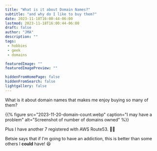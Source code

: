 ```yaml
---
title: "What is it about Domain Names?"
subtitle: "and why do I like to buy them?"
date: 2023-11-18T16:00:44-06:00
lastmod: 2023-11-18T16:00:44-06:00
draft: false
author: "JMA"
description: ""
tags: 
 - hobbies
 - geek
 - domains

featuredImage: ""
featuredImagePreview: ""

hiddenFromHomePage: false
hiddenFromSearch: false
lightgallery: false
---
```


What is it about domain names that makes me enjoy buying so many of them?
<!--more-->

{{% figure src="2023-11-20-domain-count.webp" caption="I may have a problem" alt="Screenshot of number of domains owned" %}}

Plus I have another 7 registered with AWS Route53. 🤷‍♂️️

Betsie says that if I'm going to have an addiction, this is better than some others I **could** have! 😆️
